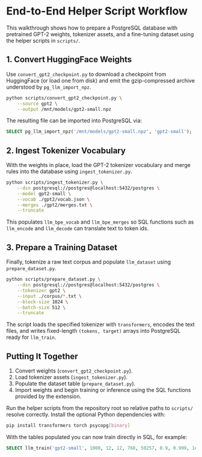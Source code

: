 # End-to-End Helper Script Workflow

This walkthrough shows how to prepare a PostgreSQL database with pretrained GPT-2
weights, tokenizer assets, and a fine-tuning dataset using the helper scripts in
`scripts/`.

## 1. Convert HuggingFace Weights

Use `convert_gpt2_checkpoint.py` to download a checkpoint from HuggingFace (or
load one from disk) and emit the gzip-compressed archive understood by
`pg_llm_import_npz`.

```bash
python scripts/convert_gpt2_checkpoint.py \
    --source gpt2 \
    --output /mnt/models/gpt2-small.npz
```

The resulting file can be imported into PostgreSQL via:

```sql
SELECT pg_llm_import_npz('/mnt/models/gpt2-small.npz', 'gpt2-small');
```

## 2. Ingest Tokenizer Vocabulary

With the weights in place, load the GPT-2 tokenizer vocabulary and merge rules
into the database using `ingest_tokenizer.py`.

```bash
python scripts/ingest_tokenizer.py \
    --dsn postgresql://postgres@localhost:5432/postgres \
    --model gpt2-small \
    --vocab ./gpt2/vocab.json \
    --merges ./gpt2/merges.txt \
    --truncate
```

This populates `llm_bpe_vocab` and `llm_bpe_merges` so SQL functions such as
`llm_encode` and `llm_decode` can translate text to token ids.

## 3. Prepare a Training Dataset

Finally, tokenize a raw text corpus and populate `llm_dataset` using
`prepare_dataset.py`.

```bash
python scripts/prepare_dataset.py \
    --dsn postgresql://postgres@localhost:5432/postgres \
    --tokenizer gpt2 \
    --input ./corpus/*.txt \
    --block-size 1024 \
    --batch-size 512 \
    --truncate
```

The script loads the specified tokenizer with `transformers`, encodes the text
files, and writes fixed-length `(tokens, target)` arrays into PostgreSQL ready
for `llm_train`.

## Putting It Together

1. Convert weights (`convert_gpt2_checkpoint.py`).
2. Load tokenizer assets (`ingest_tokenizer.py`).
3. Populate the dataset table (`prepare_dataset.py`).
4. Import weights and begin training or inference using the SQL functions
   provided by the extension.

Run the helper scripts from the repository root so relative paths to `scripts/`
resolve correctly. Install the optional Python dependencies with:

```bash
pip install transformers torch psycopg[binary]
```

With the tables populated you can now train directly in SQL, for example:

```sql
SELECT llm_train('gpt2-small', 1000, 12, 12, 768, 50257, 0.9, 0.999, 1e-8, 0.01, 2.5e-4, 2000);
```
